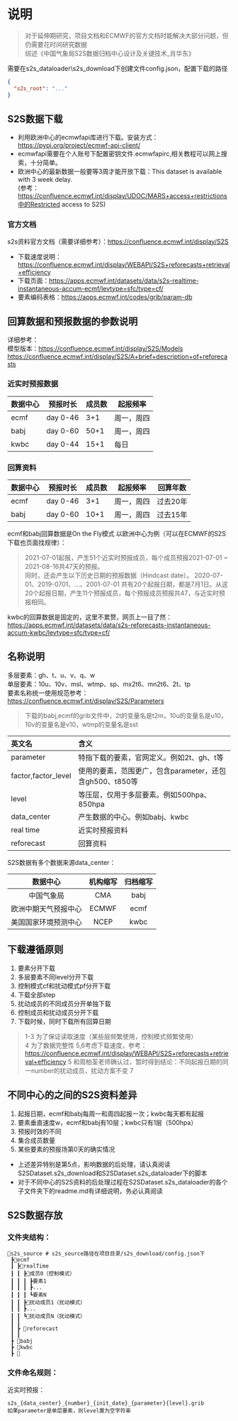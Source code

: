 # 说明
> 对于延伸期研究，项目文档和ECMWF的官方文档时能解决大部分问题，但仍需要花时间研究数据       
> 综述《中国气象局S2S数据归档中心设计及关键技术_肖华东》 

需要在s2s_dataloader\s2s_download下创建文件config.json，配置下载的路径
```json
{
  "s2s_root": "..."
}
```

## S2S数据下载
 - 利用欧洲中心的ecmwfapi库进行下载。安装方式：https://pypi.org/project/ecmwf-api-client/  
 - ecmwfapi需要在个人账号下配置密钥文件.ecmwfapirc,相关教程可以网上搜索，十分简单。
 - 欧洲中心的最新数据一般要等3周才能开放下载：This dataset is available with 3 week delay.  
    (参考：https://confluence.ecmwf.int/display/UDOC/MARS+access+restrictions中的Restricted access to S2S)

### 官方文档 
s2s资料官方文档（需要详细参考）：https://confluence.ecmwf.int/display/S2S   
- 下载速度说明： https://confluence.ecmwf.int/display/WEBAPI/S2S+reforecasts+retrieval+efficiency   
- 下载页面：https://apps.ecmwf.int/datasets/data/s2s-realtime-instantaneous-accum-ecmf/levtype=sfc/type=cf/
- 要素编码表格：https://apps.ecmwf.int/codes/grib/param-db 

## 回算数据和预报数据的参数说明
详细参考：   
模型版本：https://confluence.ecmwf.int/display/S2S/Models     
https://confluence.ecmwf.int/display/S2S/A+brief+description+of+reforecasts   

### 近实时预报数据

| 数据中心 | 预报时长 | 成员数 | 起报频率 |
| -------- | -------- | ------ | ---------- |
| ecmf     | day 0-46 | 3+1    | 周一，周四 |
| babj     | day 0-60 | 50+1   | 周一，周四 |
| kwbc     | day 0-44 | 15+1   | 每日     |
 
### 回算资料  

| 数据中心 | 预报时长 | 成员数 | 起报频率 | 回算年数 |
| -------- | -------- | ------ | ---------- | -------- |
| ecmf     | day 0-46 | 3+1    | 周一，周四 | 过去20年 |
| babj     | day 0-60 | 10+1   | 周一，周四 | 过去15年 |

ecmf和babj回算数据是On the Fly模式
以欧洲中心为例（可以在ECMWF的S2S下载也页面找规律）：
> 2021-07-01起报，产生51个近实时预报成员，每个成员预报2021-07-01 ~ 2021-08-16共47天的预报。  
> 同时，还会产生以下历史日期的预报数据（Hindcast date）。
> 2020-07-01、2019-0701、...、2001-07-01
> 共有20个起报日期，都是7月1日。从这20个起报日期，产生11个预报成员，每个预报成员预报共47，与近实时预报相同。


kwbc的回算数据是固定的，这里不累赘，网页上一目了然：   
https://apps.ecmwf.int/datasets/data/s2s-reforecasts-instantaneous-accum-kwbc/levtype=sfc/type=cf/


## 名称说明
多层要素：gh、t、u、v、q、w   
单层要素：10u、10v、msl、wtmp、sp、mx2t6、mn2t6、2t、tp   
要素名称统一使用规范参考：https://confluence.ecmwf.int/display/S2S/Parameters  
> 下载的babj,ecmf的grib文件中，2t的变量名是t2m，10u的变量名是u10，10v的变量名是v10，wtmp的变量名是sst
 
| 英文名 | 含义 | 
| :-----| :---- | 
| parameter | 特指下载的要素，官网定义。例如2t、gh、t等 | 
| factor,factor_level | 使用的要素，范围更广，包含parameter，还包含gh500、t850等 | 
| level | 等压层，仅用于多层要素。例如500hpa、850hpa | 
| data_center | 产生数据的中心。例如babj、kwbc | 
| real time | 近实时预报资料 | 
| reforecast | 回算资料 | 

S2S数据有多个数据来源data_center： 

| 数据中心 | 机构缩写 | 归档缩写 | 
| :-----: | :----: | :----: |
| 中国气象局 | CMA | babj |
| 欧洲中期天气预报中心 | ECMWF | ecmf |
| 美国国家环境预测中心 | NCEP | kwbc |

 
## 下载遵循原则
 1. 要素分开下载
 2. 多层要素不同level分开下载
 3. 控制模式cf和扰动模式pf分开下载
 4. 下载全部step   
 5. 扰动成员的不同成员分开单独下载
 6. 控制成员和扰动成员分开下载
 7. 下载时候，同时下载所有回算日期
 > 1-3 为了保证读取速度（某些层频繁使用，控制模式频繁使用）  
 > 4 为了数据完整性
 > 5,6考虑下载速度，参考： https://confluence.ecmwf.int/display/WEBAPI/S2S+reforecasts+retrieval+efficiency 
 > 5 和周柏荃老师确认过，暂时得到结论：不同起报日期的同一number的扰动成员，扰动方案不变
 > 7

## 不同中心的之间的S2S资料差异
 1. 起报日期，ecmf和babj每周一和周四起报一次；kwbc每天都有起报
 2. 要素垂直速度w，ecmf和babj有10层；kwbc只有1层（500hpa）
 3. 预报时效的不同
 4. 集合成员数量   
 5. 某些要素的预报场第0天的确实情况   
 - 上述差异特别是第5点，影响数据的后处理，请认真阅读S2SDataset.s2s_download和S2SDataset.s2s_dataloader下的脚本  
 - 对于不同中心的S2S资料的后处理过程在S2SDataset.s2s_dataloader的各个子文件夹下的readme.md有详细说明，务必认真阅读
 
    
## S2S数据存放
### 文件夹结构：
```
📂s2s_source # s2s_source路径在项目目录/s2s_download/config.json下
 ┣📂ecmf
 ┃ ┣📜realTime
 ┃ ┃ ┣📜成员0（控制模式）
 ┃ ┃ ┃ ┣要素1
 ┃ ┃ ┃ ┣...
 ┃ ┃ ┃ ┗要素N
 ┃ ┃ ┣📜扰动成员1（扰动模式）
 ┃ ┃ ┣...
 ┃ ┃ ┗📜扰动成员N（扰动模式）
 ┃ ┃
 ┃ ┣ 📜reforecast
 ┃ ┃
 ┣ 📂babj
 ┣ 📂kwbc
 ┣ 📂 
```
### 文件命名规则：
近实时预报：  
```
s2s_{data_center}_{number}_{init_date}_{parameter}{level}.grib  
如果parameter是单层要素，则level置为空字符串
```
